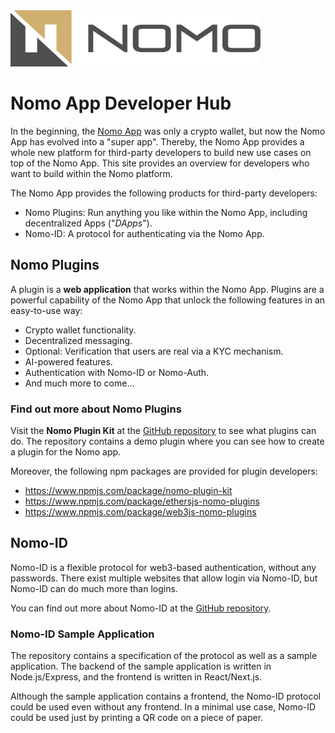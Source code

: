 <link rel="icon" href="favicon.ico" type="favicon.ico">

<img src="nomo-logo-square.jpg" width="400" height="90">

# Nomo App Developer Hub

In the beginning, the [Nomo App](https://nomo.app) was only a crypto wallet, but now the Nomo App has evolved into a "super app".
Thereby, the Nomo App provides a whole new platform for third-party developers to build new use cases on top of the Nomo App.
This site provides an overview for developers who want to build within the Nomo platform.

The Nomo App provides the following products for third-party developers:

- Nomo Plugins: Run anything you like within the Nomo App, including decentralized Apps ("_DApps_").
- Nomo-ID: A protocol for authenticating via the Nomo App.

## Nomo Plugins

A plugin is a **web application** that works within the Nomo App.
Plugins are a powerful capability of the Nomo App that unlock the following features in an easy-to-use way:

- Crypto wallet functionality.
- Decentralized messaging.
- Optional: Verification that users are real via a KYC mechanism.
- AI-powered features.
- Authentication with Nomo-ID or Nomo-Auth.
- And much more to come...

### Find out more about Nomo Plugins

Visit the **Nomo Plugin Kit** at the [GitHub repository](https://github.com/nomo-app/nomo-plugin-kit) to see what plugins can do.
The repository contains a demo plugin where you can see how to create a plugin for the Nomo app.

Moreover, the following npm packages are provided for plugin developers:

- <https://www.npmjs.com/package/nomo-plugin-kit>
- <https://www.npmjs.com/package/ethersjs-nomo-plugins>
- <https://www.npmjs.com/package/web3js-nomo-plugins>

## Nomo-ID

Nomo-ID is a flexible protocol for web3-based authentication, without any passwords.
There exist multiple websites that allow login via Nomo-ID, but Nomo-ID can do much more than logins.

You can find out more about Nomo-ID at the [GitHub repository](https://github.com/nomo-app/nomo-id).

### Nomo-ID Sample Application

The repository contains a specification of the protocol as well as a sample application.
The backend of the sample application is written in Node.js/Express, and the frontend is written in React/Next.js.

Although the sample application contains a frontend, the Nomo-ID protocol could be used even without any frontend.
In a minimal use case, Nomo-ID could be used just by printing a QR code on a piece of paper.
